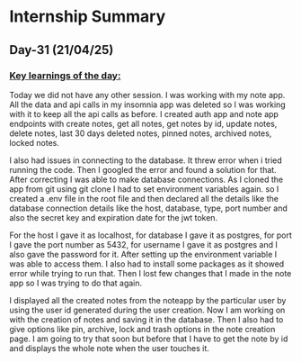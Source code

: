 # Internship Summary
## Day-31 (21/04/25)
### <ins> Key learnings of the day:</ins>
Today we did not have any other session. I was working with my note app. All the data and api calls in my insomnia app was deleted so I was working with it to keep all the api calls as before. I created auth app and note app endpoints with create notes, get all notes, get notes by id, update notes, delete notes, last 30 days deleted notes, pinned notes, archived notes, locked notes.

I also had issues in connecting to the database. It threw error when i tried running the code. Then I googled the error and found a solution for that. After correcting I was able to make database connections. As I cloned the app from git using git clone I had to set environment variables again. so I created a .env file in the root file and then declared all the details like the database connection details like the host, database, type, port number and also the secret key and expiration date for the jwt token.

For the host I gave it as localhost, for database I gave it as postgres, for port I gave the port number as 5432, for username I gave it as postgres and I also gave the password for it. After setting up the environment variable I was able to access them. I also had to install some packages as it showed error while trying to run that. Then I lost few changes that I made in the note app so I was trying to do that again. 

I displayed all the created notes from the noteapp by the particular user by using the user id generated during the user creation. Now I am working on with the creation of notes and saving it in the database. Then I also had to give options like pin, archive, lock and trash options in the note creation page. I am going to try that soon but before that I have to get the note by id and displays the whole note when the user touches it.